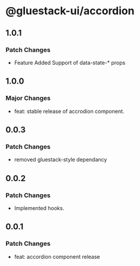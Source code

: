 # @gluestack-ui/accordion

## 1.0.1

### Patch Changes

- Feature
  Added Support of data-state-\* props

## 1.0.0

### Major Changes

- feat: stable release of accrodion component.

## 0.0.3

### Patch Changes

- removed gluestack-style dependancy

## 0.0.2

### Patch Changes

- Implemented hooks.

## 0.0.1

### Patch Changes

- feat: accordion component release
